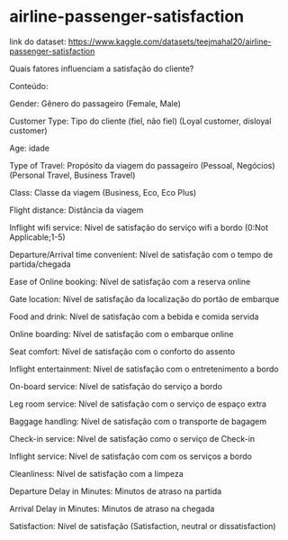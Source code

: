 # airline-passenger-satisfaction
link do dataset: https://www.kaggle.com/datasets/teejmahal20/airline-passenger-satisfaction 

Quais fatores influenciam a satisfação do cliente?

Conteúdo:

Gender: Gênero do passageiro (Female, Male)

Customer Type: Tipo do cliente (fiel, não fiel) (Loyal customer, disloyal customer)

Age: idade

Type of Travel: Propósito da viagem do passageiro (Pessoal, Negócios) (Personal Travel, Business Travel)

Class: Classe da viagem (Business, Eco, Eco Plus)

Flight distance: Distância da viagem

Inflight wifi service: Nível de satisfação do serviço wifi a bordo (0:Not Applicable;1-5)

Departure/Arrival time convenient: Nível de satisfação com o tempo de partida/chegada

Ease of Online booking: Nível de satisfação com a reserva online

Gate location: Nível de satisfação da localização do portão de embarque

Food and drink: Nível de satisfação com a bebida e comida servida

Online boarding: Nível de satisfação com o embarque online

Seat comfort: Nível de satisfação com o conforto do assento

Inflight entertainment: Nível de satisfação com o entretenimento a bordo

On-board service: Nível de satisfação do serviço a bordo

Leg room service: Nível de satisfação com o serviço de espaço extra

Baggage handling: Nível de satisfação com o transporte de bagagem

Check-in service: Nível de satisfação como o serviço de Check-in 

Inflight service: Nível de satisfação com com os serviços a bordo

Cleanliness: Nível de satisfação com a limpeza

Departure Delay in Minutes: Minutos de atraso na partida

Arrival Delay in Minutes: Minutos de atraso na chegada

Satisfaction: Nível de satisfação (Satisfaction, neutral or dissatisfaction)